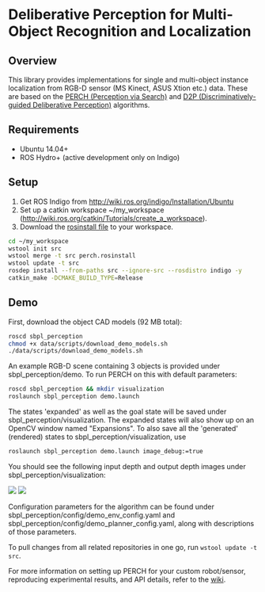 # Deliberative Perception for Multi-Object Recognition and Localization

Overview
--------
This library provides implementations for single and multi-object instance localization from RGB-D sensor (MS Kinect, ASUS Xtion etc.) data. These are based on the <a href="http://www.cs.cmu.edu/~venkatrn/papers/icra16a.pdf">PERCH (Perception via Search)</a> and <a href="http://www.cs.cmu.edu/~venkatrn/papers/rss16.pdf">D2P (Discriminatively-guided Deliberative Perception)</a> algorithms.

Requirements
------------
- Ubuntu 14.04+
- ROS Hydro+ (active development only on Indigo)

Setup
-----

1. Get ROS Indigo from http://wiki.ros.org/indigo/Installation/Ubuntu
2. Set up a catkin workspace ~/my_workspace (http://wiki.ros.org/catkin/Tutorials/create_a_workspace).
3. Download the <a href="https://raw.githubusercontent.com/venkatrn/perception/master/perch.rosinstall" download="perch.rosinstall">rosinstall file</a> to your workspace.

```bash
cd ~/my_workspace
wstool init src
wstool merge -t src perch.rosinstall
wstool update -t src
rosdep install --from-paths src --ignore-src --rosdistro indigo -y
catkin_make -DCMAKE_BUILD_TYPE=Release
```

Demo
----
First, download the object CAD models (92 MB total):

```bash
roscd sbpl_perception 
chmod +x data/scripts/download_demo_models.sh
./data/scripts/download_demo_models.sh
```

An example RGB-D scene containing 3 objects is provided under sbpl_perception/demo. To run PERCH on this with default parameters:

```bash
roscd sbpl_perception && mkdir visualization
roslaunch sbpl_perception demo.launch 
```

The states 'expanded' as well as the goal state will be saved under sbpl_perception/visualization. The expanded states will also show up on an OpenCV window named "Expansions". To also save all the 'generated' (rendered) states to sbpl_perception/visualization, use

```bash
roslaunch sbpl_perception demo.launch image_debug:=true
```
You should see the following input depth and output depth images under sbpl_perception/visualization:

![](https://cloud.githubusercontent.com/assets/1756204/15489006/ca12e31c-2129-11e6-9eed-4b984dd081fc.png)
![](https://cloud.githubusercontent.com/assets/1756204/15489005/ca10b7e0-2129-11e6-966e-b75c6a43ff3d.png)

Configuration parameters for the algorithm can be found under sbpl_perception/config/demo_env_config.yaml and sbpl_perception/config/demo_planner_config.yaml, along with descriptions of those parameters.

To pull changes from all related repositories in one go, run ```wstool update -t src```.

For more information on setting up PERCH for your custom robot/sensor, reproducing experimental results, and API details, refer to the <a href="https://github.com/venkatrn/perception/wiki">wiki</a>.
